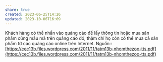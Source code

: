 ```yaml
---
share: true
created: 2023-06-25T14:26
updated: 2023-10-06T16:09
---
```

Khách hàng có thể nhấn vào quảng cáo để lấy thông tin hoặc mua sản phẩm cùng mẫu mã
trên quảng cáo đó, thậm chí họ còn có thể mua cả sản phẩm từ các quảng cáo online trên
Internet.
Nguồn:: [https://cec13b.files.wordpress.com/2011/11/tatm13b-nhomthezoo-tts.pdf](https://cec13b.files.wordpress.com/2011/11/tatm13b-nhomthezoo-tts.pdf)
